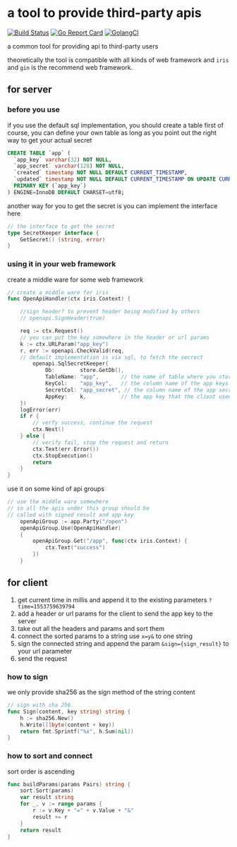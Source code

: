 # a tool to provide third-party apis
[![Build Status](https://travis-ci.org/winjeg/openapi.svg?branch=master)](https://travis-ci.org/winjeg/openapi)
[![Go Report Card](https://goreportcard.com/badge/github.com/winjeg/openapi)](https://goreportcard.com/report/github.com/winjeg/openapi)
[![GolangCI](https://golangci.com/badges/github.com/winjeg/go-commons.svg)](https://golangci.com/r/github.com/winjeg/openapi)

a common tool for providing api to third-party users

theoretically the tool is compatible with all kinds of web framework
and `iris` and `gin` is the recommend web framework.

## for server
### before you use
if you use the default sql implementation, you should create a table first
of course, you can define your own table as long as you point out the right
way to get your actual  secret
```sql
CREATE TABLE `app` (
  `app_key` varchar(32) NOT NULL,
  `app_secret` varchar(128) NOT NULL,
  `created` timestamp NOT NULL DEFAULT CURRENT_TIMESTAMP,
  `updated` timestamp NOT NULL DEFAULT CURRENT_TIMESTAMP ON UPDATE CURRENT_TIMESTAMP,
  PRIMARY KEY (`app_key`)
) ENGINE=InnoDB DEFAULT CHARSET=utf8;
```

another way for you to get the secret is you can implement the
interface here

```go
// the interface to get the secret
type SecretKeeper interface {
	GetSecret() (string, error)
}
```


### using it in your web framework
create a middle ware for some web framework
```go 
// create a middle ware for iris
func OpenApiHandler(ctx iris.Context) {

    //sign header? to prevent header being modified by others
    // openapi.SignHeader(true)

	req := ctx.Request()
	// you can put the key somewhere in the header or url params
	k := ctx.URLParam("app_key")
	r, err := openapi.CheckValid(req,
	// default implementation is via sql, to fetch the secrect
	    openapi.SqlSecretKeeper{
            Db:        store.GetDb(),
            TableName: "app",       // the name of table where you store all your app  keys and  secretcs
            KeyCol:    "app_key",   // the column name of the app keys
            SecretCol: "app_secret", // the column name of the app secrets
            AppKey:    k,           // the app key that the client used
	})
	logError(err)
	if r {
	    // verfy success, continue the request
		ctx.Next()
	} else {
	    // verify fail, stop the request and return
		ctx.Text(err.Error())
		ctx.StopExecution()
		return
	}
}


```
use it on some kind of api groups
```go
// use the middle ware somewhere
// so all the apis under this group should be
// called with signed result and app key
	openApiGroup := app.Party("/open")
	openApiGroup.Use(OpenApiHandler)
	{
		openApiGroup.Get("/app", func(ctx iris.Context) {
			ctx.Text("success")
		})
	}
```

## for client
1. get current time in millis and append it to the existing parameters `?time=1553759639794`
2. add a header or url params for the client to send the app key to the server 
3. take out all the headers and params and sort them
4. connect the sorted params to a string use `x=y&` to one string
5. sign the connected string and append the param `&sign={sign_result}` to your url parameter
6. send the request

### how to sign 
we only provide sha256 as the sign method of the string content
```go
// sign with sha 256
func Sign(content, key string) string {
	h := sha256.New()
	h.Write([]byte(content + key))
	return fmt.Sprintf("%x", h.Sum(nil))
}

```

### how to sort and connect
sort order is ascending
```go
func buildParams(params Pairs) string {
	sort.Sort(params)
	var result string
	for _, v := range params {
		r := v.Key + "=" + v.Value + "&"
		result += r
	}
	return result
}
```

